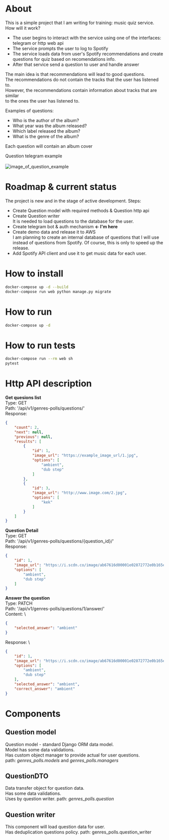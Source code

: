 # About
This is a simple project that I am writing for training: music quiz service.\
How will it work?
- The user begins to interact with the service using one of the interfaces: telegram or http web api
- The service prompts the user to log to Spotify
- The service loads data from user's Spotify recommendations and create questions for quiz based on recomendations info.
- After that service send a question to user and handle answer

The main idea is that recommendations will lead to good questions.\
The recommendations do not contain the tracks that the user has listened to.\
However, the recommendations contain information about tracks that are similar \
to the ones the user has listened to.

Examples of questions:
- Who is the author of the album?
- What year was the album released?
- Which label released the album?
- What is the genre of the album?

Each question will contain an album cover

Question telegram example \
\
![image_of_question_example](https://i.ibb.co/3Njmd63/demo-question.png)

# Roadmap & current status
The project is new and in the stage of active development.
Steps:
- Create Question model with required methods & Question http api
- Create Question writer \
  It is needed to load questions to the database for the user.
- Create telegram bot & auth mechanism **<- I'm here**
- Create demo data and release it to AWS \
  I am planning to create an internal database of questions that I will
  use instead of questions from Spotify.
  Of course, this is only to speed up the release.
- Add Spotify API client and use it to get music data for each user. 
# How to install
```bash
docker-compose up -d --build
docker-compose run web python manage.py migrate
```

# How to run
```bash
docker-compose up -d
```

# How to run tests
```bash
docker-compose run --rm web sh
pytest
```
# Http API description
**Get quesions list**\
Type: GET\
Path: '/api/v1/genres-polls/questions/' \
Response: 
```json
{
    "count": 2,
    "next": null,
    "previous": null,
    "results": [
        {
            "id": 1,
            "image_url": "https://example_image_url/1.jpg",
            "options": [
                "ambient",
                "dub step"
            ]
        },
        {
            "id": 3,
            "image_url": "http://www.image.com/2.jpg",
            "options": [
                "kek"
            ]
        }
    ]
}
```
**Question Detail** \
Type: GET\
Path: '/api/v1/genres-polls/questions/{question_id}/' \
Response: 
```json
{
    "id": 1,
    "image_url": "https://i.scdn.co/image/ab67616d00001e02872772e0b165e57a104fd37a",
    "options": [
        "ambient",
        "dub step"
    ]
}
```
**Answer the question** \
Type: PATCH\
Path: '/api/v1/genres-polls/questions/1/answer/' \
Content: \
```json
{
    "selected_answer": "ambient"
}
```
Response: \
```json
{
    "id": 1,
    "image_url": "https://i.scdn.co/image/ab67616d00001e02872772e0b165e57a104fd37a",
    "options": [
        "ambient",
        "dub step"
    ],
    "selected_answer": "ambient",
    "correct_answer": "ambient"
}
```

# Components

## Question model
Question model - standard Django ORM data model. \
Model has some data validations.\
Has custom object manager to provide actual for user questions.\
path: *genres_polls.models* and *genres_polls.managers* 


## QuestionDTO
Data transfer object for question data.\
Has some data validations. \
Uses by question writer.
path: *genres_polls.question*


## Question writer
This component will load question data for user. \
Has deduplication questions policy.
path: genres_polls.question_writer
